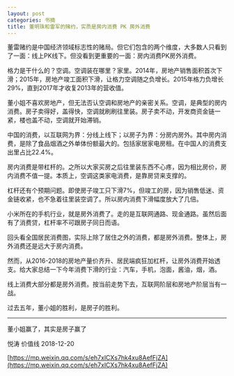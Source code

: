 ```yaml
---
layout: post
categories: 书摘
title: 董明珠和雷军的赌约，实质是房内消费 PK 房外消费
---
```


董雷赌约是中国经济领域标志性的赌局。但它们包含的两个维度，大多数人只看到了一面：线上PK线下。但没看到更重要的一面：房内消费PK房外消费。

格力是干什么的？空调。空调装在哪里？家里。2014年，房地产销售面积首次下滑；2015年，房地产竣工面积下滑，让格力空调随之负增长。2015年格力负增长29%，直到2017年才收复2013年的营收值。

董小姐不喜欢房地产，但无法否认空调和房地产的亲密关系。空调，是典型的房内消费。房子卖得好，盖得快，空调就刷刷往里装。房子卖不动，开发商资金链一紧，楼也盖不动，空调就开始滞销。

中国的消费，以互联网为界：分线上线下；以房子为界：分房内房外。其中房内消费，是除了食品烟酒之外单体份额最大的。包括家居家电房租。在中国人的消费支出里占比22.4%。

房内消费是带杠杆的。之所以大家买房之后往里装东西不心疼，因为相比房价，房内消费不值一提。本质上，空调这类家电消费，是靠房贷来支撑的。

杠杆还有个预期问题。即使房子竣工只下滑7%，但竣工的房，因为销售低迷、资金链收紧，也不急着往里装空调了。所以房内消费下滑幅度放大了几倍。

小米所在的手机行业，就是房外消费了。走的是互联网通路、现金通路。虽然后面有了消费贷，杠杆率不可跟房子同日而语。

回头看全国居民消费图，实际上除了居住之外的消费，都是房外消费。整体上，房外消费还是远大于房内消费。

然而，从2016-2018的房地产量价齐升、居民端疯狂加杠杆，让房外消费开始透支。给大家总结一下今年消费下滑的行业：汽车，手机，泡面，酱油，烟，酒。

线上消费大部分都是房外消费。按当前走势下去，互联网阶层和房地产阶层当有一战。

过去五年，董小姐的胜利，是房子的胜利。

---

董小姐赢了，其实是房子赢了

悦涛  价值线  2018-12-20

[https://mp.weixin.qq.com/s/eh7xlCXs7hk4xu8AefFjZA](https://mp.weixin.qq.com/s/eh7xlCXs7hk4xu8AefFjZA)